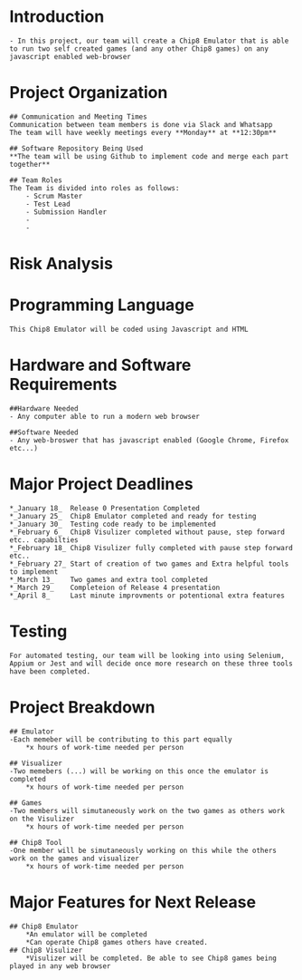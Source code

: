 # **Introduction**
	- In this project, our team will create a Chip8 Emulator that is able to run two self created games (and any other Chip8 games) on any javascript enabled web-browser

# **Project Organization**
	## Communication and Meeting Times
	Communication between team members is done via Slack and Whatsapp
	The team will have weekly meetings every **Monday** at **12:30pm**
	
	## Software Repository Being Used
	**The team will be using Github to implement code and merge each part together**
	
	## Team Roles
	The Team is divided into roles as follows:
		- Scrum Master 
		- Test Lead
		- Submission Handler
		-
		-
		
		
# **Risk Analysis**

# **Programming Language**
	This Chip8 Emulator will be coded using Javascript and HTML

# **Hardware and Software Requirements**
	##Hardware Needed
	- Any computer able to run a modern web browser 
	
	##Software Needed
	- Any web-broswer that has javascript enabled (Google Chrome, Firefox etc...)

# **Major Project Deadlines**
	*_January 18_  Release 0 Presentation Completed
	*_January 25_  Chip8 Emulator completed and ready for testing
	*_January 30_  Testing code ready to be implemented
	*_February 6_  Chip8 Visulizer completed without pause, step forward etc.. capabilties
	*_February 18_ Chip8 Visulizer fully completed with pause step forward etc.. 
	*_February 27_ Start of creation of two games and Extra helpful tools to implement
	*_March 13_    Two games and extra tool completed
	*_March 29_    Completeion of Release 4 presentation
	*_April 8_     Last minute improvments or potentional extra features
	
# **Testing**
	For automated testing, our team will be looking into using Selenium, Appium or Jest and will decide once more research on these three tools have been completed.
	
# **Project Breakdown**
	## Emulator
	-Each memeber will be contributing to this part equally
		*x hours of work-time needed per person
	
	## Visualizer
	-Two memebers (...) will be working on this once the emulator is completed
		*x hours of work-time needed per person
	
	## Games
	-Two members will simutaneously work on the two games as others work on the Visulizer
		*x hours of work-time needed per person
	
	## Chip8 Tool
	-One member will be simutaneously working on this while the others work on the games and visualizer
		*x hours of work-time needed per person

# **Major Features for Next Release**
	## Chip8 Emulator
		*An emulator will be completed
		*Can operate Chip8 games others have created.
	## Chip8 Visulizer
		*Visulizer will be completed. Be able to see Chip8 games being played in any web browser


  
	
